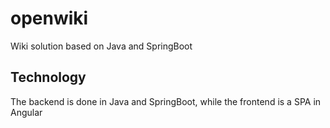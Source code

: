 # openwiki
Wiki solution based on Java and SpringBoot

## Technology
The backend is done in Java and SpringBoot, while the frontend is a SPA in Angular

